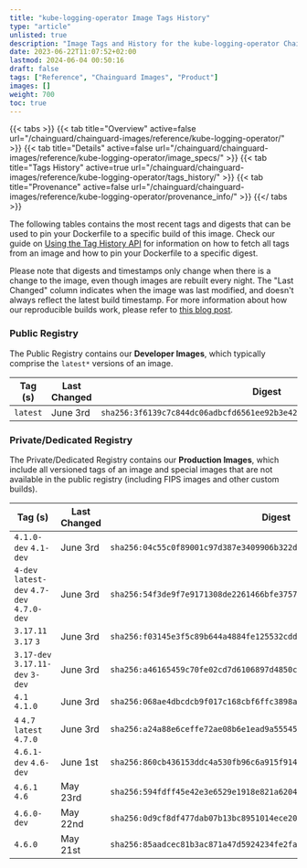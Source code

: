 ```yaml
---
title: "kube-logging-operator Image Tags History"
type: "article"
unlisted: true
description: "Image Tags and History for the kube-logging-operator Chainguard Image"
date: 2023-06-22T11:07:52+02:00
lastmod: 2024-06-04 00:50:16
draft: false
tags: ["Reference", "Chainguard Images", "Product"]
images: []
weight: 700
toc: true
---
```


{{< tabs >}}
{{< tab title="Overview" active=false url="/chainguard/chainguard-images/reference/kube-logging-operator/" >}}
{{< tab title="Details" active=false url="/chainguard/chainguard-images/reference/kube-logging-operator/image_specs/" >}}
{{< tab title="Tags History" active=true url="/chainguard/chainguard-images/reference/kube-logging-operator/tags_history/" >}}
{{< tab title="Provenance" active=false url="/chainguard/chainguard-images/reference/kube-logging-operator/provenance_info/" >}}
{{</ tabs >}}

The following tables contains the most recent tags and digests that can be used to pin your Dockerfile to a specific build of this image. Check our guide on [Using the Tag History API](/chainguard/chainguard-images/using-the-tag-history-api/) for information on how to fetch all tags from an image and how to pin your Dockerfile to a specific digest.

Please note that digests and timestamps only change when there is a change to the image, even though images are rebuilt every night. The "Last Changed" column indicates when the image was last modified, and doesn't always reflect the latest build timestamp. For more information about how our reproducible builds work, please refer to [this blog post](https://www.chainguard.dev/unchained/reproducing-chainguards-reproducible-image-builds).

### Public Registry
The Public Registry contains our **Developer Images**, which typically comprise the `latest*` versions of an image.

| Tag (s)   | Last Changed | Digest                                                                    |
|-----------|--------------|---------------------------------------------------------------------------|
|  `latest` | June 3rd     | `sha256:3f6139c7c844dc06adbcfd6561ee92b3e428fb942763fd5b9f5b07a054557c75` |


### Private/Dedicated Registry
The Private/Dedicated Registry contains our **Production Images**, which include all versioned tags of an image and special images that are not available in the public registry (including FIPS images and other custom builds).

| Tag (s)                                     | Last Changed | Digest                                                                    |
|---------------------------------------------|--------------|---------------------------------------------------------------------------|
|  `4.1.0-dev` `4.1-dev`                      | June 3rd     | `sha256:04c55c0f89001c97d387e3409906b322d2bb9191df93dae79dd8d01e3a0dba9c` |
|  `4-dev` `latest-dev` `4.7-dev` `4.7.0-dev` | June 3rd     | `sha256:54f3de9f7e9171308de2261466bfe3757015aae2851d2a0074fb522e12b035d4` |
|  `3.17.11` `3.17` `3`                       | June 3rd     | `sha256:f03145e3f5c89b644a4884fe125532cdd486dca94b6be230a48dbb4a7b1d049b` |
|  `3.17-dev` `3.17.11-dev` `3-dev`           | June 3rd     | `sha256:a46165459c70fe02cd7d6106897d4850c50990891a1702358f60da8215300d12` |
|  `4.1` `4.1.0`                              | June 3rd     | `sha256:068ae4dbcdcb9f017c168cbf6ffc3898a3ff47483d3a80b9e4859297a06247fb` |
|  `4` `4.7` `latest` `4.7.0`                 | June 3rd     | `sha256:a24a88e6ceffe72ae08b6e1ead9a5554563c58d7aa62e8aaefd9f8771d1b20c0` |
|  `4.6.1-dev` `4.6-dev`                      | June 1st     | `sha256:860cb436153ddc4a530fb96c6a915f91452a5ca2b7405f4d73f79250948d3e71` |
|  `4.6.1` `4.6`                              | May 23rd     | `sha256:594fdff45e42e3e6529e1918e821a6204ac2be25fda800cdaf83b723982edb16` |
|  `4.6.0-dev`                                | May 22nd     | `sha256:0d9cf8df477dab07b13bc8951014ece20ee12eb23c6e4dd8c9c295868ffb2686` |
|  `4.6.0`                                    | May 21st     | `sha256:85aadcec81b3ac871a47d5924234fe2fa3ab693ec58ed46fd93741bf185ef6e1` |

